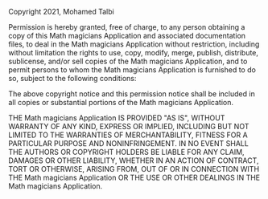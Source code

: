 Copyright 2021, Mohamed Talbi

Permission is hereby granted, free of charge, to any person obtaining a copy of this Math magicians Application and associated documentation files, to deal in the Math magicians Application without restriction, including without limitation the rights to use, copy, modify, merge, publish, distribute, sublicense, and/or sell copies of the Math magicians Application, and to permit persons to whom the Math magicians Application is furnished to do so, subject to the following conditions:

The above copyright notice and this permission notice shall be included in all copies or substantial portions of the Math magicians Application.

THE Math magicians Application IS PROVIDED "AS IS", WITHOUT WARRANTY OF ANY KIND, EXPRESS OR IMPLIED, INCLUDING BUT NOT LIMITED TO THE WARRANTIES OF MERCHANTABILITY, FITNESS FOR A PARTICULAR PURPOSE AND NONINFRINGEMENT. IN NO EVENT SHALL THE AUTHORS OR COPYRIGHT HOLDERS BE LIABLE FOR ANY CLAIM, DAMAGES OR OTHER LIABILITY, WHETHER IN AN ACTION OF CONTRACT, TORT OR OTHERWISE, ARISING FROM, OUT OF OR IN CONNECTION WITH THE Math magicians Application OR THE USE OR OTHER DEALINGS IN THE Math magicians Application.